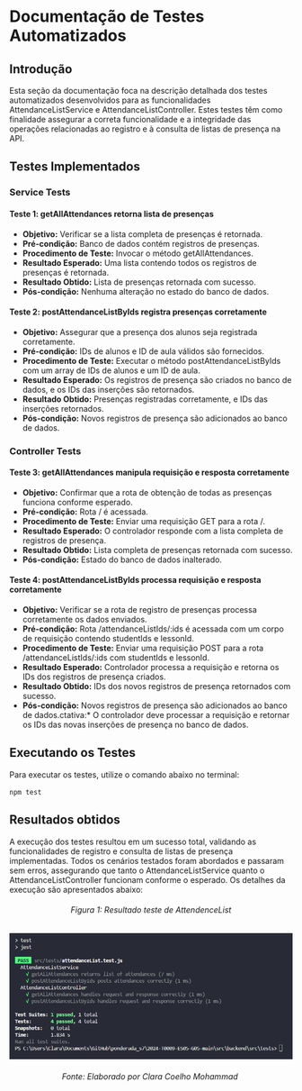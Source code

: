 # Documentação de Testes Automatizados

## Introdução

Esta seção da documentação foca na descrição detalhada dos testes automatizados desenvolvidos para as funcionalidades AttendanceListService e AttendanceListController. Estes testes têm como finalidade assegurar a correta funcionalidade e a integridade das operações relacionadas ao registro e à consulta de listas de presença na API.

## Testes Implementados

### Service Tests

#### Teste 1: getAllAttendances retorna lista de presenças

- **Objetivo:** Verificar se a lista completa de presenças é retornada.
- **Pré-condição:** Banco de dados contém registros de presenças.
- **Procedimento de Teste:** Invocar o método getAllAttendances.
- **Resultado Esperado:** Uma lista contendo todos os registros de presenças é retornada.
- **Resultado Obtido:** Lista de presenças retornada com sucesso.
- **Pós-condição:** Nenhuma alteração no estado do banco de dados.

#### Teste 2: postAttendanceListByIds registra presenças corretamente

- **Objetivo:** Assegurar que a presença dos alunos seja registrada corretamente.
- **Pré-condição:** IDs de alunos e ID de aula válidos são fornecidos.
- **Procedimento de Teste:** Executar o método postAttendanceListByIds com um array de IDs de alunos e um ID de aula.
- **Resultado Esperado:** Os registros de presença são criados no banco de dados, e os IDs das inserções são retornados.
- **Resultado Obtido:** Presenças registradas corretamente, e IDs das inserções retornados.
- **Pós-condição:** Novos registros de presença são adicionados ao banco de dados.

### Controller Tests

#### Teste 3: getAllAttendances manipula requisição e resposta corretamente

- **Objetivo:** Confirmar que a rota de obtenção de todas as presenças funciona conforme esperado.
- **Pré-condição:** Rota / é acessada.
- **Procedimento de Teste:** Enviar uma requisição GET para a rota /.
- **Resultado Esperado:** O controlador responde com a lista completa de registros de presença.
- **Resultado Obtido:** Lista completa de presenças retornada com sucesso.
- **Pós-condição:** Estado do banco de dados inalterado.

#### Teste 4: postAttendanceListByIds processa requisição e resposta corretamente

- **Objetivo:** Verificar se a rota de registro de presenças processa corretamente os dados enviados.
- **Pré-condição:** Rota /attendanceListIds/:ids é acessada com um corpo de requisição contendo studentIds e lessonId.
- **Procedimento de Teste:** Enviar uma requisição POST para a rota /attendanceListIds/:ids com studentIds e lessonId.
- **Resultado Esperado:** Controlador processa a requisição e retorna os IDs dos registros de presença criados.
- **Resultado Obtido:** IDs dos novos registros de presença retornados com sucesso.
- **Pós-condição:** Novos registros de presença são adicionados ao banco de dados.ctativa:* O controlador deve processar a requisição e retornar os IDs das novas inserções de presença no banco de dados.

## Executando os Testes

Para executar os testes, utilize o comando abaixo no terminal:

```
npm test
```

## Resultados obtidos

A execução dos testes resultou em um sucesso total, validando as funcionalidades de registro e consulta de listas de presença implementadas. Todos os cenários testados foram abordados e passaram sem erros, assegurando que tanto o AttendanceListService quanto o AttendanceListController funcionam conforme o esperado. Os detalhes da execução são apresentados abaixo:

<h6 align="center"> Figura 1: Resultado teste de AttendenceList </h6>

![Imagem_Teste](img/print_test.png)

<h6 align="center"> Fonte: Elaborado por Clara Coelho Mohammad </h6>